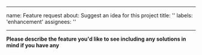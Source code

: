 ***

name: Feature request
about: Suggest an idea for this project
title: ''
labels: 'enhancement'
assignees: ''

***

**Please describe the feature you'd like to see including any solutions in mind if you have any**
